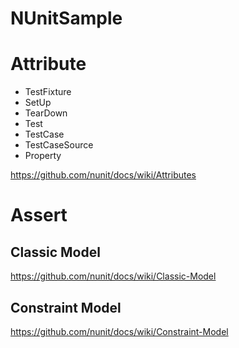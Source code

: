 # NUnitSample

# Attribute

- TestFixture
- SetUp
- TearDown
- Test
- TestCase
- TestCaseSource
- Property

https://github.com/nunit/docs/wiki/Attributes

# Assert

## Classic Model

https://github.com/nunit/docs/wiki/Classic-Model

## Constraint Model

https://github.com/nunit/docs/wiki/Constraint-Model
